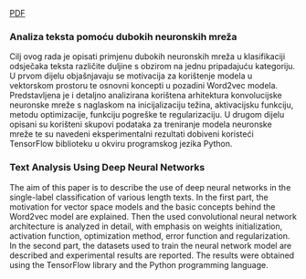 [PDF](pdf/Borna_Besic_Zavrsni_rad_v1_0.pdf)

### Analiza teksta pomoću dubokih neuronskih mreža

Cilj ovog rada je opisati primjenu dubokih neuronskih mreža u klasifikaciji odsječaka
teksta različite duljine s obzirom na jednu pripadajuću kategoriju. U prvom dijelu objašnjavaju
se motivacija za korištenje modela u vektorskom prostoru te osnovni koncepti u pozadini
Word2vec modela. Predstavljena je i detaljno analizirana korištena arhitektura konvolucijske
neuronske mreže s naglaskom na inicijalizaciju težina, aktivacijsku funkciju, metodu
optimizacije, funkciju pogreške te regularizaciju. U drugom dijelu opisani su korišteni skupovi
podataka za treniranje modela neuronske mreže te su navedeni eksperimentalni rezultati
dobiveni koristeći TensorFlow biblioteku u okviru programskog jezika Python.

### Text Analysis Using Deep Neural Networks

The aim of this paper is to describe the use of deep neural networks in the single-label
classification of various length texts. In the first part, the motivation for vector space models and
the basic concepts behind the Word2vec model are explained. Then the used convolutional
neural network architecture is analyzed in detail, with emphasis on weights initialization,
activation function, optimization method, error function and regularization. In the second
part, the datasets used to train the neural network model are described and experimental results
are reported. The results were obtained using the TensorFlow library and the Python programming
language.
